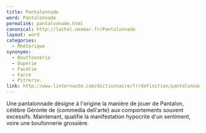 ```yaml
---
title: Pantalonnade
word: Pantalonnade
permalink: pantalonnade.html
canonical: http://lachal.neamar.fr/Pantalonnade
layout: word
categories:
  - Rhétorique
synonyms:
  - Bouffonnerie
  - Duperie
  - Facétie
  - Farce
  - Pitrerie.
link: http://www.linternaute.com/dictionnaire/fr/definition/pantalonnade/
---
```


Une pantalonnade désigne à l'origine la manière de jouer de Pantalon, célèbre Géronte de \{commedia dell'arte} aux comportements souvent excessifs. Maintenant, qualifie la manifestation hypocrite d'un sentiment, voire une boufonnerie grossière.

